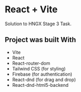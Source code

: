 # React + Vite

Solution to HNGX Stage 3 Task.

## Project was built With

- Vite
- React
- React-router-dom
- Tailwind CSS (for styling)
- Firebase (for authentication)
- React-dnd (for drag and drop)
- React-dnd-html5-backend
